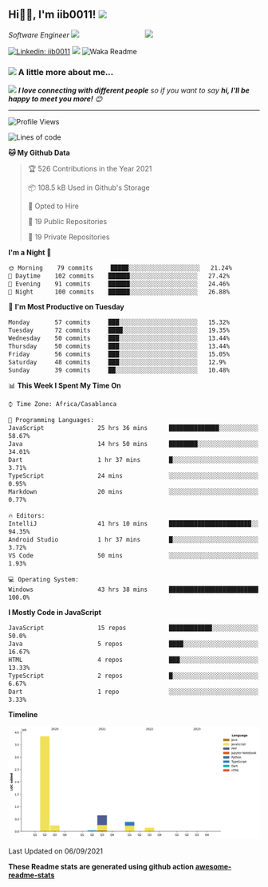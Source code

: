 <h2>Hi🙏🏻, I'm iib0011! <img src="https://media.giphy.com/media/12oufCB0MyZ1Go/giphy.gif" width="50"></h2>
<img align='right' src="https://media.giphy.com/media/XH5DBrjjjWUIBCQ13b/giphy.gif" width="230">
<p><em>Software Engineer <img src="https://media.giphy.com/media/WUlplcMpOCEmTGBtBW/giphy.gif" width="30"> 
</em></p>


[![Linkedin: iib0011](https://img.shields.io/badge/-iib0011-blue?style=flat-square&logo=Linkedin&logoColor=white&link=https://www.linkedin.com/in/iib0011/)](https://www.linkedin.com/in/iib0011/)
![](https://visitor-badge.glitch.me/badge?page_id=iib0011)
![Waka Readme](https://github.com/iib0011/iib0011/workflows/Waka%20Readme/badge.svg)


### <img src="https://media.giphy.com/media/VgCDAzcKvsR6OM0uWg/giphy.gif" width="50"> A little more about me...  


<img src="https://media.giphy.com/media/LnQjpWaON8nhr21vNW/giphy.gif" width="60"> <em><b>I love connecting with different people</b> so if you want to say <b>hi, I'll be happy to meet you more!</b> 😊</em>

---
<!--START_SECTION:waka-->
![Profile Views](http://img.shields.io/badge/Profile%20Views-2-blue)

![Lines of code](https://img.shields.io/badge/From%20Hello%20World%20I%27ve%20Written-2.4%20million%20lines%20of%20code-blue)

**🐱 My Github Data** 

> 🏆 526 Contributions in the Year 2021
 > 
> 📦 108.5 kB Used in Github's Storage 
 > 
> 💼 Opted to Hire
 > 
> 📜 19 Public Repositories 
 > 
> 🔑 19 Private Repositories  
 > 
**I'm a Night 🦉** 

```text
🌞 Morning    79 commits     █████░░░░░░░░░░░░░░░░░░░░   21.24% 
🌆 Daytime    102 commits    ██████░░░░░░░░░░░░░░░░░░░   27.42% 
🌃 Evening    91 commits     ██████░░░░░░░░░░░░░░░░░░░   24.46% 
🌙 Night      100 commits    ██████░░░░░░░░░░░░░░░░░░░   26.88%

```
📅 **I'm Most Productive on Tuesday** 

```text
Monday       57 commits     ███░░░░░░░░░░░░░░░░░░░░░░   15.32% 
Tuesday      72 commits     ████░░░░░░░░░░░░░░░░░░░░░   19.35% 
Wednesday    50 commits     ███░░░░░░░░░░░░░░░░░░░░░░   13.44% 
Thursday     50 commits     ███░░░░░░░░░░░░░░░░░░░░░░   13.44% 
Friday       56 commits     ███░░░░░░░░░░░░░░░░░░░░░░   15.05% 
Saturday     48 commits     ███░░░░░░░░░░░░░░░░░░░░░░   12.9% 
Sunday       39 commits     ██░░░░░░░░░░░░░░░░░░░░░░░   10.48%

```


📊 **This Week I Spent My Time On** 

```text
⌚︎ Time Zone: Africa/Casablanca

💬 Programming Languages: 
JavaScript               25 hrs 36 mins      ██████████████░░░░░░░░░░░   58.67% 
Java                     14 hrs 50 mins      ████████░░░░░░░░░░░░░░░░░   34.01% 
Dart                     1 hr 37 mins        █░░░░░░░░░░░░░░░░░░░░░░░░   3.71% 
TypeScript               24 mins             ░░░░░░░░░░░░░░░░░░░░░░░░░   0.95% 
Markdown                 20 mins             ░░░░░░░░░░░░░░░░░░░░░░░░░   0.77%

🔥 Editors: 
IntelliJ                 41 hrs 10 mins      ███████████████████████░░   94.35% 
Android Studio           1 hr 37 mins        █░░░░░░░░░░░░░░░░░░░░░░░░   3.72% 
VS Code                  50 mins             ░░░░░░░░░░░░░░░░░░░░░░░░░   1.93%

💻 Operating System: 
Windows                  43 hrs 38 mins      █████████████████████████   100.0%

```

**I Mostly Code in JavaScript** 

```text
JavaScript               15 repos            ████████████░░░░░░░░░░░░░   50.0% 
Java                     5 repos             ████░░░░░░░░░░░░░░░░░░░░░   16.67% 
HTML                     4 repos             ███░░░░░░░░░░░░░░░░░░░░░░   13.33% 
TypeScript               2 repos             █░░░░░░░░░░░░░░░░░░░░░░░░   6.67% 
Dart                     1 repo              ░░░░░░░░░░░░░░░░░░░░░░░░░   3.33%

```


**Timeline**

![Chart not found](https://raw.githubusercontent.com/iib0011/iib0011/master/charts/bar_graph.png) 


 Last Updated on 06/09/2021
<!--END_SECTION:waka-->

**These Readme stats are generated using github action [awesome-readme-stats](https://github.com/iib0011/waka-readme-stats)**
